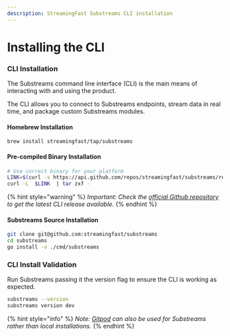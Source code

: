 ```yaml
---
description: StreamingFast Substreams CLI installation
---
```


# Installing the CLI

### CLI Installation

The Substreams command line interface (CLI) is the main means of interacting with and using the product.

The CLI allows you to connect to Substreams endpoints, stream data in real time, and package custom Substreams modules.

#### Homebrew Installation

```
brew install streamingfast/tap/substreams
```

#### Pre-compiled Binary Installation

```bash
# Use correct binary for your platform
LINK=$(curl -s https://api.github.com/repos/streamingfast/substreams/releases/latest | awk '/download.url.*linux/ {print $2}' | sed 's/"//g')
curl -L  $LINK  | tar zxf -
```

{% hint style="warning" %}
_Important: Check the_ [_official Github repository_](https://github.com/streamingfast/substreams/releases) _to get the latest CLI release available._&#x20;
{% endhint %}

#### Substreams Source Installation

```bash
git clone git@github.com:streamingfast/substreams
cd substreams
go install -v ./cmd/substreams
```

### CLI Install Validation

Run Substreams passing it the version flag to ensure the CLI is working as expected.

```bash
substreams --version
substreams version dev
```

{% hint style="info" %}
_Note:_ [_Gitpod_](../developer-guide/installation-requirements.md) _can also be used for Substreams rather than local installations._
{% endhint %}
